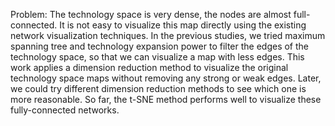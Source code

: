 Problem: The technology space is very dense, the nodes are almost full-connected. It is not easy to visualize this map directly using the existing network visualization techniques. In the previous studies, we tried maximum spanning tree and technology expansion power to filter the edges of the technology space, so that we can visualize a map with less edges. This work applies a dimension reduction method to visualize the original technology space maps without removing any strong or weak edges. Later, we could try different dimension reduction methods to see which one is more reasonable. So far, the t-SNE method performs well to visualize these fully-connected networks.
